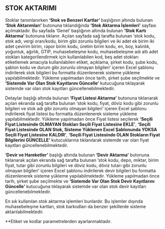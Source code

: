 ## STOK AKTARIMI

Stoklar tanımlanırken **‘Stok ve Benzeri Kartlar’** başlığının altında bulunan **‘Stok Aktarımları’** butonuna tıklandığında **‘Stok Aktarma İşlemleri’** sayfası açılmaktadır. Bu sayfada ‘Genel’ başlığının altında bulunan **‘Stok Kartı Aktarma’** butonuna tıklanır. Açılan sayfada sağ tarafta bulunan ‘stok kodu, stok adı, vergi oran/kodu, birim gibi zorunlu bilgileri ve iki adet ek birim iki adet çevirim birim, rapor birim kodu, üretim birim kodu, en, boy, kalınlık, yoğunluk, ağırlık, GTIP, muhasebeleşme kodu, muhasebeleşme adı altı adet stokları kategorilendirmek için kullanılabilen kod, beş adet stokları etiketlemek amacıyla kullanılabilen etiket, açıklama, şirket kodu, şube kodu, şablon kodu ve durum gibi zorunlu olmayan bilgileri’ içeren Excel şablonu indirilerek stok bilgileri bu formatta düzenlenerek sisteme yükleme yapılabilmektedir. Yükleme yapılmadan önce tarih, şirket şube seçilmekte ve **‘Sistemde Var Olan Stok Kayıtlarını Güncelle’** kutucuğuna tıklayarak sistemde var olan stok kayıtları güncellenebilmektedir. 

Detaylar başlığı altında bulunan **‘Fiyat Listesi Aktarma’** butonuna tıklanarak açılan ekranda sağ tarafta bulunan ‘stok kodu, fiyat, döviz kodu gibi zorunlu bilgileri ve stok adı gibi zorunlu olmayan bilgileri’ içeren Excel şablonu indirilerek fiyat listesi bu formatta düzenlenerek sisteme yükleme yapılabilmektedir. Yükleme yapılmadan önce Fiyat listesi seçilerek **‘Seçili Fiyat Listesinde OLMAYAN Stokları Seçili Fiyat Listesine EKLE’**, **‘Seçili Fiyat Listesinde OLAN Stok, Sisteme Yüklenen Excel Şablonunda YOKSA Seçili Fiyat Listesine KALDIR’**, **‘Seçili Fiyat Listesinde OLAN Stokların Fiyat Bilgilerini GÜNCELLE’** kutucuklarına tıklanılarak sistemde var olan fiyat kayıtları güncellenebilmektedir.

**‘Devir ve Hareketler’** başlığı altında bulunan **‘Devir Aktarma’** butonuna tıklanarak açılan ekranda sağ tarafta bulunan ‘stok kodu, depo, miktar, birim fiyat, tutar gibi zorunlu bilgileri ve döviz kodu, döviz tutarı gibi zorunlu olmayan bilgileri’ içeren Excel şablonu indirilerek devir bilgileri bu formatta düzenlenerek sisteme yükleme yapılabilmektedir. Yükleme yapılmadan önce tarih, şirket şube seçilmekte ve **‘Sistemde Var Olan Stok Devir Kayıtlarını Güncelle’** kutucuğuna tıklayarak sistemde var olan stok devir kayıtları güncellenebilmektedir. 

En sık kullanılan stok aktarma işlemleri bunlardır. Bu işlemler dışında muhasebeleşme kartları, stok barkodları da benzer şekillerde sisteme aktarılabilmektedir. 

**Etiket ve kodlar parametrelerden ayarlanmaktadır.
